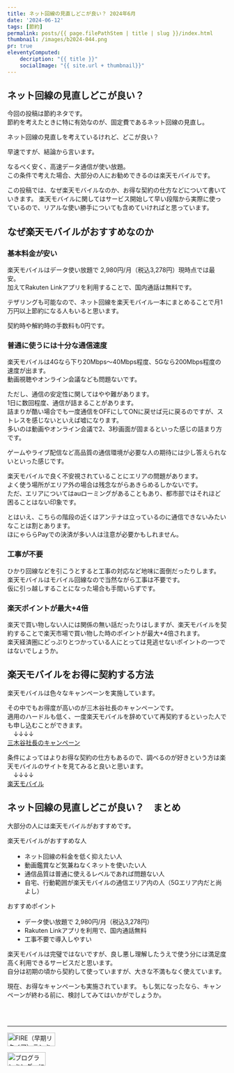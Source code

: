 ```yaml
---
title: ネット回線の見直しどこが良い？ 2024年6月
date: '2024-06-12'
tags: [節約]
permalink: posts/{{ page.filePathStem | title | slug }}/index.html
thumbnail: /images/b2024-044.png
pr: true
eleventyComputed:
    decription: "{{ title }}"
    socialImage: "{{ site.url + thumbnail}}"
---
```


## ネット回線の見直しどこが良い？

今回の投稿は節約ネタです。<br/>
節約を考えたときに特に有効なのが、固定費であるネット回線の見直し。

ネット回線の見直しを考えているけれど、どこが良い？

早速ですが、結論から言います。<br/>

なるべく安く、高速データ通信が使い放題。<br/>
この条件で考えた場合、大部分の人にお勧めできるのは楽天モバイルです。

この投稿では、なぜ楽天モバイルなのか、お得な契約の仕方などについて書いていきます。
楽天モバイルに関してはサービス開始して早い段階から実際に使っているので、リアルな使い勝手についても含めていければと思っています。

## なぜ楽天モバイルがおすすめなのか

### 基本料金が安い

楽天モバイルはデータ使い放題で 2,980円/月（税込3,278円）現時点では最安。<br/>
加えてRakuten Linkアプリを利用することで、国内通話は無料です。

テザリングも可能なので、ネット回線を楽天モバイル一本にまとめることで月1万円以上節約になる人もいると思います。

契約時や解約時の手数料も0円です。

### 普通に使うには十分な通信速度

楽天モバイルは4Gなら下り20Mbps～40Mbps程度、5Gなら200Mbps程度の速度が出ます。<br/>
動画視聴やオンライン会議なども問題ないです。

ただし、通信の安定性に関してはやや難があります。<br/>
1日に数回程度、通信が詰まることがあります。<br/>
詰まりが酷い場合でも一度通信をOFFにしてONに戻せば元に戻るのですが、ストレスを感じないといえば嘘になります。<br/>
多いのは動画やオンライン会議で2、3秒画面が固まるといった感じの詰まり方です。

ゲームやライブ配信など高品質の通信環境が必要な人の期待には少し答えられないといった感じです。


楽天モバイルで良く不安視されていることにエリアの問題があります。<br/>
よく使う場所がエリア外の場合は残念ながらあきらめるしかないです。<br/>
ただ、エリアについてはauローミングがあることもあり、都市部ではそれほど困ることはない印象です。<br/>

とはいえ、こちらの階段の近くはアンテナは立っているのに通信できないみたいなことは割とあります。<br/>
ほにゃららPayでの決済が多い人は注意が必要かもしれません。

### 工事が不要

ひかり回線などを引こうとすると工事の対応など地味に面倒だったりします。<br/>
楽天モバイルはモバイル回線なので当然ながら工事は不要です。<br/>
仮に引っ越しすることになった場合も手間いらずです。

### 楽天ポイントが最大+4倍

楽天で買い物しない人には関係の無い話だったりはしますが、楽天モバイルを契約することで楽天市場で買い物した時のポイントが最大+4倍されます。<br/>
楽天経済圏にどっぷりとつかっている人にとっては見逃せないポイントの一つではないでしょうか。


## 楽天モバイルをお得に契約する方法

楽天モバイルは色々なキャンペーンを実施しています。

その中でもお得度が高いのが三木谷社長のキャンペーンです。<br/>
適用のハードルも低く、一度楽天モバイルを辞めていて再契約するといった人でも申し込むことができます。<br/>
　↓↓↓↓<br/>
<a href="https://px.a8.net/svt/ejp?a8mat=3Z8YF7+BA1NCI+399O+BW8O2&a8ejpredirect=https%3A%2F%2Fnetwork.mobile.rakuten.co.jp%2Fcampaign%2Frakuten-employee%2Fentry%2Fvip%2F" rel="nofollow">三木谷社長のキャンペーン</a>
<img border="0" width="1" height="1" src="https://www18.a8.net/0.gif?a8mat=3Z8YF7+BA1NCI+399O+BW8O2" alt="">

条件によってはよりお得な契約の仕方もあるので、調べるのが好きという方は楽天モバイルのサイトを見てみると良いと思います。<br/>
　↓↓↓↓<br/>
<a href="https://px.a8.net/svt/ejp?a8mat=3Z8YF7+BA1NCI+399O+6EU6Q" rel="nofollow">楽天モバイル</a>
<img border="0" width="1" height="1" src="https://www14.a8.net/0.gif?a8mat=3Z8YF7+BA1NCI+399O+6EU6Q" alt="">


## ネット回線の見直しどこが良い？　まとめ

大部分の人には楽天モバイルがおすすめです。

楽天モバイルがおすすめな人

* ネット回線の料金を低く抑えたい人
* 動画鑑賞など気兼ねなくネットを使いたい人
* 通信品質は普通に使えるレベルであれば問題ない人
* 自宅、行動範囲が楽天モバイルの通信エリア内の人（5Gエリア内だと尚よし）

おすすめポイント

* データ使い放題で 2,980円/月（税込3,278円）
* Rakuten Linkアプリを利用で、国内通話無料
* 工事不要で導入しやすい

楽天モバイルは完璧ではないですが、良し悪し理解したうえで使う分には満足度高く利用できるサービスだと思います。<br/>
自分は初期の頃から契約して使っていますが、大きな不満もなく使えています。

現在、お得なキャンペーンも実施されています。
もし気になったなら、キャンペーンが終わる前に、検討してみてはいかがでしょうか。



<br/>
<br/>
<hr/>




<a href="https://blog.with2.net/link/?id=2111205&cid=5493" title="FIRE（早期リタイア）ランキング"><img alt="FIRE（早期リタイア）ランキング" width="110" height="31" src="https://blog.with2.net/img/banner/c/banner_1/br_c_5493_1.gif"></a>

<a href="https://blogmura.com/ranking/in?p_cid=11188911" target="_blank"><img src="https://b.blogmura.com/88_31.gif" width="88" height="31" border="0" alt="ブログランキング・にほんブログ村へ" /></a>


<style>
ul { margin-top: 1rem; margin-left: 1rem; }
ul li { list-style-type: disc; }
ul li ul { margin-top: 0; }
ul li ul li { list-style-type: circle; }
</style>
